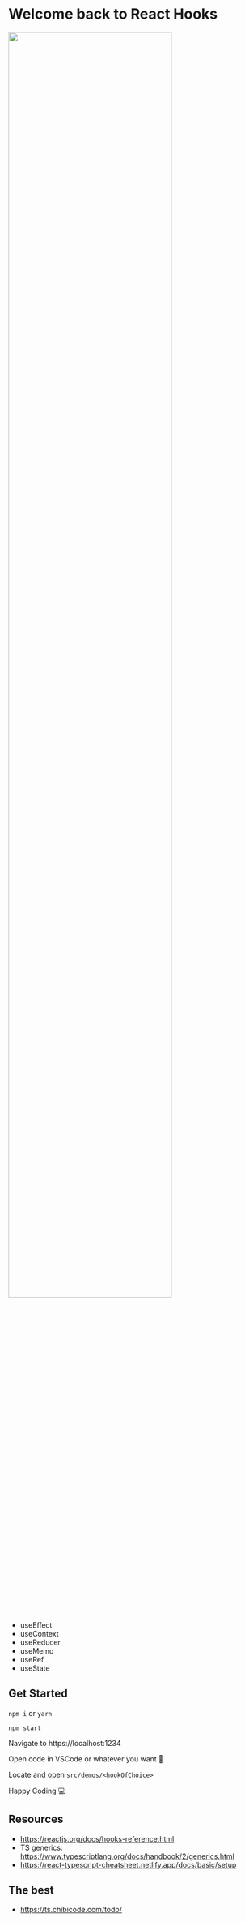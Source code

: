 # Welcome back to React Hooks

<img src="https://i.giphy.com/media/B4ZgcoPTHYXL2/giphy.gif" width='80%'>

- useEffect
- useContext
- useReducer
- useMemo
- useRef
- useState

## Get Started

`npm i` or `yarn`

`npm start`

Navigate to https://localhost:1234

Open code in VSCode or whatever you want 🙏

Locate and open `src/demos/<hookOfChoice>`

Happy Coding 💻

## Resources

- https://reactjs.org/docs/hooks-reference.html
- TS generics: https://www.typescriptlang.org/docs/handbook/2/generics.html
- https://react-typescript-cheatsheet.netlify.app/docs/basic/setup

## The best

- https://ts.chibicode.com/todo/
